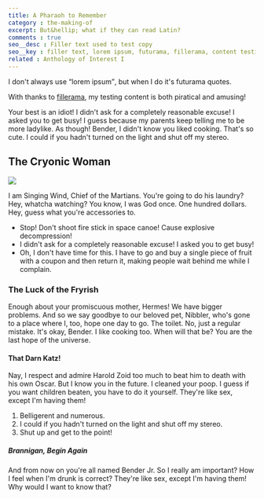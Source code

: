 ```yaml
---
title: A Pharaoh to Remember
category : the-making-of
excerpt: But&hellip; what if they can read Latin?
comments : true
seo__desc : Filler text used to test copy
seo__key : filler text, lorem ipsum, futurama, fillerama, content testing
related : Anthology of Interest I
---
```

I don't always use <q>lorem ipsum</q>, but when I do it's futurama quotes.
<!-- /intro -->
With thanks to [fillerama](http://chrisvalleskey.com/fillerama/), my testing content is both piratical and amusing!

Your best is an idiot! I didn't ask for a completely reasonable excuse! I asked you to get busy! I guess because my parents keep telling me to be more ladylike.
As though! Bender, I didn't know you liked cooking. That's so cute. I could if you hadn't turned on the light and shut off my stereo.

## The Cryonic Woman
![](http://unsplash.it/480/320.jpg)

I am Singing Wind, Chief of the Martians. You're going to do his laundry? Hey, whatcha watching? You know, I was God once. One hundred dollars. Hey, guess what you're accessories to.

* Stop! Don't shoot fire stick in space canoe! Cause explosive decompression!
* I didn't ask for a completely reasonable excuse! I asked you to get busy!
* Oh, I don't have time for this. I have to go and buy a single piece of fruit with a coupon and then return it, making people wait behind me while I complain.

### The Luck of the Fryrish
Enough about your promiscuous mother, Hermes! We have bigger problems. And so we say goodbye to our beloved pet, Nibbler, who's gone to a place where I, too, hope one day to go. The toilet. No, just a regular mistake. It's okay, Bender. I like cooking too. When will that be? You are the last hope of the universe.

#### That Darn Katz!
Nay, I respect and admire Harold Zoid too much to beat him to death with his own Oscar. But I know you in the future. I cleaned your poop. I guess if you want children beaten, you have to do it yourself. They're like sex, except I'm having them!

1. Belligerent and numerous.
2. I could if you hadn't turned on the light and shut off my stereo.
3. Shut up and get to the point!

##### Brannigan, Begin Again
And from now on you're all named Bender Jr. So I really am important? How I feel when I'm drunk is correct? They're like sex, except I'm having them! Why would I want to know that?